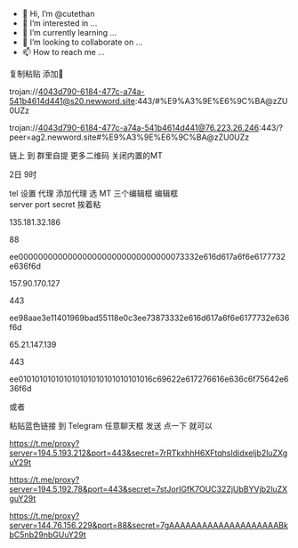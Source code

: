 - 👋 Hi, I’m @cutethan
- 👀 I’m interested in ...
- 🌱 I’m currently learning ...
- 💞️ I’m looking to collaborate on ...
- 📫 How to reach me ...

<!---
cutethan/cutethan is a ✨ special ✨ repository because its `README.md` (this file) appears on your GitHub profile.
You can click the Preview link to take a look at your changes.
--->

复制粘贴 添加🚀

trojan://4043d790-6184-477c-a74a-541b4614d441@s20.newword.site:443/#%E9%A3%9E%E6%9C%BA@zZU0UZz

trojan://4043d790-6184-477c-a74a-541b4614d441@76.223.26.246:443/?peer=ag2.newword.site#%E9%A3%9E%E6%9C%BA@zZU0UZz


链上 到 群里自提 更多二维码 关闭内置的MT

2日 9时

tel 设置 代理 添加代理 选 MT 
三个编辑框 编辑框  
server port secret 挨着粘



135.181.32.186

88


ee0000000000000000000000000000000073332e616d617a6f6e6177732e636f6d


157.90.170.127

443

ee98aae3e11401969bad55118e0c3ee73873332e616d617a6f6e6177732e636f6d


65.21.147.139

443

ee010101010101010101010101010101016c69622e617276616e636c6f75642e636f6d




或者

粘贴蓝色链接 到 Telegram 任意聊天框 发送 点一下 就可以

https://t.me/proxy?server=194.5.193.212&port=443&secret=7rRTkxhhH6XFtqhsIdidxeljb2luZXguY29t

https://t.me/proxy?server=194.5.192.78&port=443&secret=7stJorIGfK7OUC32ZjUbBYVjb2luZXguY29t

https://t.me/proxy?server=144.76.156.229&port=88&secret=7gAAAAAAAAAAAAAAAAAAAABkbC5nb29nbGUuY29t


